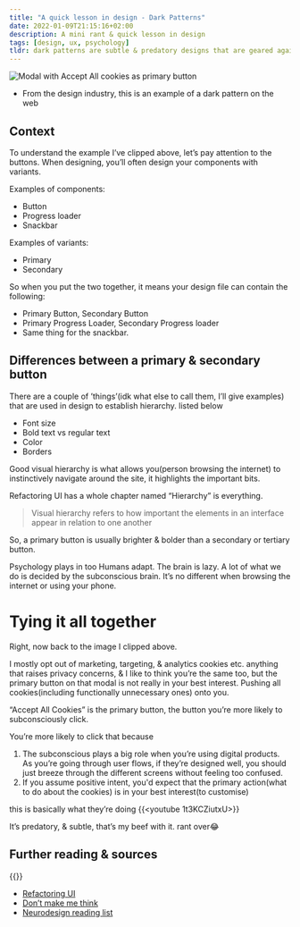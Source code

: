 ```yaml
---
title: "A quick lesson in design - Dark Patterns"
date: 2022-01-09T21:15:16+02:00
description: A mini rant & quick lesson in design
tags: [design, ux, psychology]
tldr: dark patterns are subtle & predatory designs that are geared against you, the product user.
---
```


![Modal with Accept All cookies as primary button](/images/dark-pattern.jpg)
- From the design industry, this is an example of a dark pattern on the web

## Context
To understand the example I’ve clipped above, let’s pay attention to the buttons. When designing, you’ll often design your components with variants. 

Examples of components:
- Button
- Progress loader
- Snackbar

Examples of variants:
- Primary
- Secondary

So when you put the two together, it means your design file can contain the following: 
- Primary Button, Secondary Button
- Primary Progress Loader, Secondary Progress loader
- Same thing for the snackbar.

## Differences between a primary & secondary button
There are a couple of ’things’(idk what else to call them, I’ll give examples) that are used in design to establish hierarchy. listed below
- Font size
- Bold text vs regular text
- Color
- Borders

Good visual hierarchy is what allows you(person browsing the internet) to instinctively navigate around the site, it highlights the important bits. 

Refactoring UI has a whole chapter named “Hierarchy” is everything.
> Visual hierarchy refers to how important the elements in an interface appear in relation to one another



So, a primary button is usually brighter & bolder than a secondary or tertiary button. 

Psychology plays in too
Humans adapt. The brain is lazy. A lot of what we do is decided by the subconscious brain. It’s no different when browsing the internet or using your phone. 

# Tying it all together
Right, now back to the image I clipped above.

I mostly opt out of marketing, targeting, & analytics cookies etc. anything that raises privacy concerns, & I like to think you’re the same too, but the primary button on that modal is not really in your best interest. Pushing all cookies(including functionally unnecessary ones) onto you.

“Accept All Cookies” is the primary button, the button you’re more likely to subconsciously click.

You’re more likely to click that because
1. The subconscious plays a big role when you’re using digital products. As you’re going through user flows, if they’re designed well, you should just breeze through the different screens without feeling too confused.
2. If you assume positive intent, you'd expect that the primary action(what to do about the cookies) is in your best interest(to customise)
   
this is basically what they’re doing
{{<youtube 1t3KCZiutxU>}}

It’s predatory, & subtle, that’s my beef with it. rant over😂



## Further reading & sources
{{<youtube cjMbtDcHL7k>}}
- [Refactoring UI](https://www.refactoringui.com/)
- [Don’t make me think](https://www.amazon.com/Dont-Make-Think-Revisited-Usability/dp/0321965515)
- [Neurodesign reading list](https://uxplanet.org/the-neurodesign-reading-list-b8e115bdca73)
